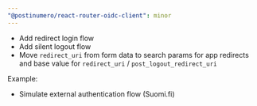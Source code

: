 ```yaml
---
"@postinumero/react-router-oidc-client": minor
---
```


- Add redirect login flow
- Add silent logout flow
- Move `redirect_uri` from form data to search params for app redirects and base value for `redirect_uri` / `post_logout_redirect_uri`

Example:

- Simulate external authentication flow (Suomi.fi)
